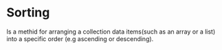 # Sorting
Is a methid for arranging a collection data items(such as an array or a list) into a specific order (e.g ascending or descending). 